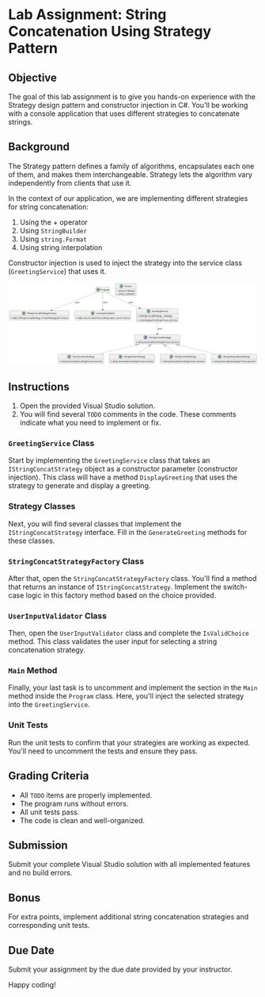 # Lab Assignment: String Concatenation Using Strategy Pattern

## Objective

The goal of this lab assignment is to give you hands-on experience with the Strategy design pattern and constructor injection in C#. You'll be working with a console application that uses different strategies to concatenate strings.

## Background

The Strategy pattern defines a family of algorithms, encapsulates each one of them, and makes them interchangeable. Strategy lets the algorithm vary independently from clients that use it.

In the context of our application, we are implementing different strategies for string concatenation:

1. Using the + operator
2. Using `StringBuilder`
3. Using `string.Format`
4. Using string interpolation

Constructor injection is used to inject the strategy into the service class (`GreetingService`) that uses it.

![Strategy Pattern](StringConcatStrategyApp/lab.png)
## Instructions

1. Open the provided Visual Studio solution.
2. You will find several `TODO` comments in the code. These comments indicate what you need to implement or fix.

### `GreetingService` Class

Start by implementing the `GreetingService` class that takes an `IStringConcatStrategy` object as a constructor parameter (constructor injection). This class will have a method `DisplayGreeting` that uses the strategy to generate and display a greeting.

### Strategy Classes

Next, you will find several classes that implement the `IStringConcatStrategy` interface. Fill in the `GenerateGreeting` methods for these classes.

### `StringConcatStrategyFactory` Class

After that, open the `StringConcatStrategyFactory` class. You'll find a method that returns an instance of `IStringConcatStrategy`. Implement the switch-case logic in this factory method based on the choice provided.

### `UserInputValidator` Class

Then, open the `UserInputValidator` class and complete the `IsValidChoice` method. This class validates the user input for selecting a string concatenation strategy.

### `Main` Method

Finally, your last task is to uncomment and implement the section in the `Main` method inside the `Program` class. Here, you'll inject the selected strategy into the `GreetingService`.

### Unit Tests

Run the unit tests to confirm that your strategies are working as expected. You'll need to uncomment the tests and ensure they pass.

## Grading Criteria

- All `TODO` items are properly implemented.
- The program runs without errors.
- All unit tests pass.
- The code is clean and well-organized.

## Submission

Submit your complete Visual Studio solution with all implemented features and no build errors.

## Bonus

For extra points, implement additional string concatenation strategies and corresponding unit tests.

## Due Date

Submit your assignment by the due date provided by your instructor.

Happy coding!